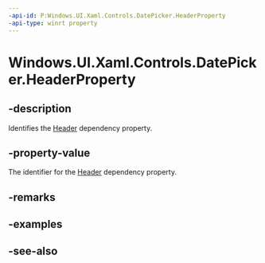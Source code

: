 ```yaml
---
-api-id: P:Windows.UI.Xaml.Controls.DatePicker.HeaderProperty
-api-type: winrt property
---
```


<!-- Property syntax
public Windows.UI.Xaml.DependencyProperty HeaderProperty { get; }
-->

# Windows.UI.Xaml.Controls.DatePicker.HeaderProperty

## -description
Identifies the [Header](datepicker_header.md) dependency property.



## -property-value
The identifier for the [Header](datepicker_header.md) dependency property.

## -remarks

## -examples

## -see-also
